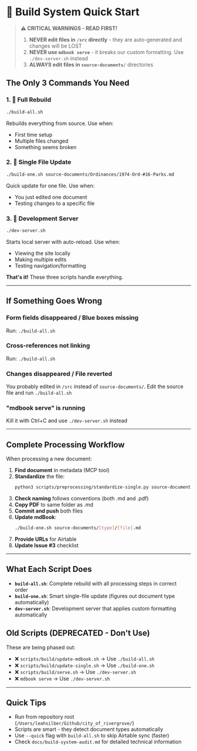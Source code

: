# 🚀 Build System Quick Start

> **⚠️ CRITICAL WARNINGS - READ FIRST!**
> 
> 1. **NEVER edit files in `/src` directly** - they are auto-generated and changes will be LOST
> 2. **NEVER use `mdbook serve`** - it breaks our custom formatting. Use `./dev-server.sh` instead
> 3. **ALWAYS edit files in `source-documents/`** directories

## The Only 3 Commands You Need

### 1. 🔨 Full Rebuild
```bash
./build-all.sh
```
Rebuilds everything from source. Use when:
- First time setup
- Multiple files changed
- Something seems broken

### 2. 📝 Single File Update
```bash
./build-one.sh source-documents/Ordinances/1974-Ord-#16-Parks.md
```
Quick update for one file. Use when:
- You just edited one document
- Testing changes to a specific file

### 3. 👀 Development Server
```bash
./dev-server.sh
```
Starts local server with auto-reload. Use when:
- Viewing the site locally
- Making multiple edits
- Testing navigation/formatting

**That's it!** These three scripts handle everything.

---

## If Something Goes Wrong

### Form fields disappeared / Blue boxes missing
Run: `./build-all.sh`

### Cross-references not linking
Run: `./build-all.sh`

### Changes disappeared / File reverted
You probably edited in `/src` instead of `source-documents/`. Edit the source file and run `./build-all.sh`

### "mdbook serve" is running
Kill it with Ctrl+C and use `./dev-server.sh` instead

---

## Complete Processing Workflow

When processing a new document:

1. **Find document** in metadata (MCP tool)
2. **Standardize** the file:
   ```bash
   python3 scripts/preprocessing/standardize-single.py source-documents/[type]/[file].md
   ```
3. **Check naming** follows conventions (both .md and .pdf)
4. **Copy PDF** to same folder as .md
5. **Commit and push** both files
6. **Update mdBook**:
   ```bash
   ./build-one.sh source-documents/[type]/[file].md
   ```
7. **Provide URLs** for Airtable
8. **Update Issue #3** checklist

---

## What Each Script Does

- **`build-all.sh`**: Complete rebuild with all processing steps in correct order
- **`build-one.sh`**: Smart single-file update (figures out document type automatically)
- **`dev-server.sh`**: Development server that applies custom formatting automatically

## Old Scripts (DEPRECATED - Don't Use)

These are being phased out:
- ❌ `scripts/build/update-mdbook.sh` → Use `./build-all.sh`
- ❌ `scripts/build/update-single.sh` → Use `./build-one.sh`
- ❌ `scripts/build/serve.sh` → Use `./dev-server.sh`
- ❌ `mdbook serve` → Use `./dev-server.sh`

---

## Quick Tips

- Run from repository root (`/Users/leahsilber/Github/city_of_rivergrove/`)
- Scripts are smart - they detect document types automatically
- Use `--quick` flag with `build-all.sh` to skip Airtable sync (faster)
- Check `docs/build-system-audit.md` for detailed technical information